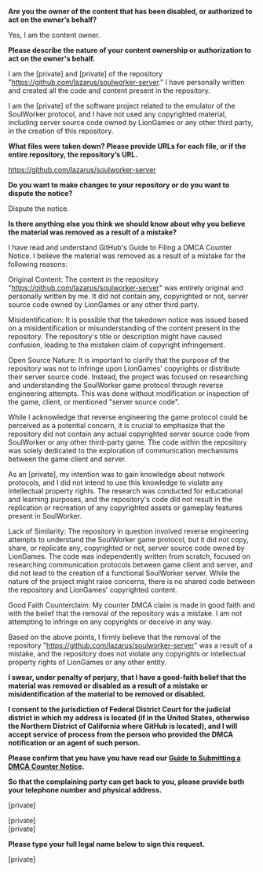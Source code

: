 **Are you the owner of the content that has been disabled, or authorized to act on the owner’s behalf?**

Yes, I am the content owner.

**Please describe the nature of your content ownership or authorization to act on the owner's behalf.**

I am the [private] and [private] of the repository "https://github.com/lazarus/soulworker-server." I have personally written and created all the code and content present in the repository.

I am the [private] of the software project related to the emulator of the SoulWorker protocol, and I have not used any copyrighted material, including server source code owned by LionGames or any other third party, in the creation of this repository.

**What files were taken down? Please provide URLs for each file, or if the entire repository, the repository’s URL.**

https://github.com/lazarus/soulworker-server

**Do you want to make changes to your repository or do you want to dispute the notice?**

Dispute the notice.

**Is there anything else you think we should know about why you believe the material was removed as a result of a mistake?**

I have read and understand GitHub's Guide to Filing a DMCA Counter Notice. I believe the material was removed as a result of a mistake for the following reasons:

Original Content: The content in the repository "https://github.com/lazarus/soulworker-server" was entirely original and personally written by me. It did not contain any, copyrighted or not, server source code owned by LionGames or any other third party.

Misidentification: It is possible that the takedown notice was issued based on a misidentification or misunderstanding of the content present in the repository. The repository's title or description might have caused confusion, leading to the mistaken claim of copyright infringement.

Open Source Nature: It is important to clarify that the purpose of the repository was not to infringe upon LionGames' copyrights or distribute their server source code. Instead, the project was focused on researching and understanding the SoulWorker game protocol through reverse engineering attempts. This was done without modification or inspection of the game, client, or mentioned "server source code".

While I acknowledge that reverse engineering the game protocol could be perceived as a potential concern, it is crucial to emphasize that the repository did not contain any actual copyrighted server source code from SoulWorker or any other third-party game. The code within the repository was solely dedicated to the exploration of communication mechanisms between the game client and server.

As an [private], my intention was to gain knowledge about network protocols, and I did not intend to use this knowledge to violate any intellectual property rights. The research was conducted for educational and learning purposes, and the repository's code did not result in the replication or recreation of any copyrighted assets or gameplay features present in SoulWorker.

Lack of Similarity: The repository in question involved reverse engineering attempts to understand the SoulWorker game protocol, but it did not copy, share, or replicate any, copyrighted or not, server source code owned by LionGames. The code was independently written from scratch, focused on researching communication protocols between game client and server, and did not lead to the creation of a functional SoulWorker server. While the nature of the project might raise concerns, there is no shared code between the repository and LionGames' copyrighted content.

Good Faith Counterclaim: My counter DMCA claim is made in good faith and with the belief that the removal of the repository was a mistake. I am not attempting to infringe on any copyrights or deceive in any way.

Based on the above points, I firmly believe that the removal of the repository "https://github.com/lazarus/soulworker-server" was a result of a mistake, and the repository does not violate any copyrights or intellectual property rights of LionGames or any other entity.

**I swear, under penalty of perjury, that I have a good-faith belief that the material was removed or disabled as a result of a mistake or misidentification of the material to be removed or disabled.**

**I consent to the jurisdiction of Federal District Court for the judicial district in which my address is located (if in the United States, otherwise the Northern District of California where GitHub is located), and I will accept service of process from the person who provided the DMCA notification or an agent of such person.**

**Please confirm that you have you have read our <a href="https://docs.github.com/articles/guide-to-submitting-a-dmca-counter-notice">Guide to Submitting a DMCA Counter Notice</a>.**

**So that the complaining party can get back to you, please provide both your telephone number and physical address.**

[private]

[private]  
[private]  

**Please type your full legal name below to sign this request.**

[private]  
